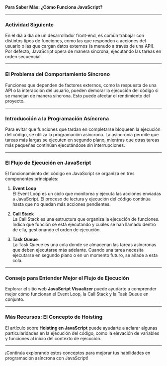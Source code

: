 **Para Saber Más: ¿Cómo Funciona JavaScript?**

---

### Actividad Siguiente

En el día a día de un desarrollador front-end, es común trabajar con distintos tipos de funciones, como las que responden a acciones del usuario o las que cargan datos externos (a menudo a través de una API). Por defecto, JavaScript opera de manera síncrona, ejecutando las tareas en orden secuencial.

---

### El Problema del Comportamiento Síncrono

Funciones que dependen de factores externos, como la respuesta de una API o la interacción del usuario, pueden demorar la ejecución del código si se manejan de manera síncrona. Esto puede afectar el rendimiento del proyecto.

---

### Introducción a la Programación Asíncrona

Para evitar que funciones que tardan en completarse bloqueen la ejecución del código, se utiliza la programación asíncrona. La asincronía permite que tareas más largas se ejecuten en segundo plano, mientras que otras tareas más pequeñas continúan ejecutándose sin interrupciones.

---

### El Flujo de Ejecución en JavaScript

El funcionamiento del código en JavaScript se organiza en tres componentes principales:

1. **Event Loop**  
   El Event Loop es un ciclo que monitorea y ejecuta las acciones enviadas a JavaScript. El proceso de lectura y ejecución del código continúa hasta que no quedan más acciones pendientes.

2. **Call Stack**  
   La Call Stack es una estructura que organiza la ejecución de funciones. Indica qué función se está ejecutando y cuáles se han llamado dentro de ella, gestionando el orden de ejecución.

3. **Task Queue**  
   La Task Queue es una cola donde se almacenan las tareas asíncronas que deben ejecutarse más adelante. Cuando una tarea necesita ejecutarse en segundo plano o en un momento futuro, se añade a esta cola.

---

### Consejo para Entender Mejor el Flujo de Ejecución

Explorar el sitio web **JavaScript Visualizer** puede ayudarte a comprender mejor cómo funcionan el Event Loop, la Call Stack y la Task Queue en conjunto.

---

### Más Recursos: El Concepto de Hoisting

El artículo sobre **Hoisting en JavaScript** puede ayudarte a aclarar algunas particularidades en la ejecución del código, como la elevación de variables y funciones al inicio del contexto de ejecución.

---

¡Continúa explorando estos conceptos para mejorar tus habilidades en programación asíncrona con JavaScript!